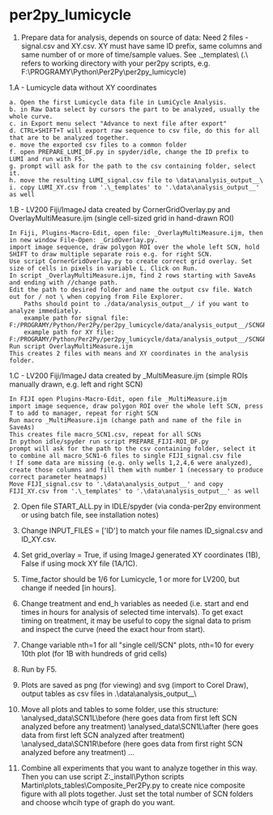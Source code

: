 # per2py_lumicycle

1. Prepare data for analysis, depends on source of data:
   Need 2 files - signal.csv and XY.csv. XY must have same ID prefix, same columns and same number of or more of time/sample values. See .\_templates\ 
	(.\ refers to working directory with your per2py scripts, e.g. F:\PROGRAMY\Python\Per2Py\per2py_lumicycle)

1.A - Lumicycle data without XY coordinates   
   
	a. Open the first Lumicycle data file in LumiCycle Analysis.
	b. in Raw Data select by cursors the part to be analyzed, usually the whole curve.
	c. in Export menu select "Advance to next file after export"
	d. CTRL+SHIFT+T will export raw sequence to csv file, do this for all that are to be analyzed together.
	e. move the exported csv files to a common folder
	f. open PREPARE_LUMI_DF.py in spyder/idle, change the ID prefix to LUMI and run with F5.
	g. prompt will ask for the path to the csv containing folder, select it.
	h. move the resulting LUMI_signal.csv file to \data\analysis_output__\
	i. copy LUMI_XY.csv from '.\_templates' to '.\data\analysis_output__' as well

1.B - LV200 Fiji/ImageJ data created by CornerGridOverlay.py and OverlayMultiMeasure.ijm (single cell-sized grid in hand-drawn ROI)

	In Fiji, Plugins-Macro-Edit, open file: _OverlayMultiMeasure.ijm, then in new window File-Open: _GridOverlay.py.
	import image sequence, draw polygon ROI over the whole left SCN, hold SHIFT to draw multiple separate rois e.g. for right SCN.
	Use script CornerGridOverlay.py to create correct grid overlay. Set size of cells in pixels in variable L. Click on Run.
	In script _OverlayMultiMeasure.ijm, find 2 rows starting with SaveAs and ending with //change path. 
	Edit the path to desired folder and name the output csv file. Watch out for / not \ when copying from File Explorer. 
		Paths should point to ./data/analysis_output__/	if you want to analyze immediately.
		example path for signal file: F:/PROGRAMY/Python/Per2Py/per2py_lumicycle/data/analysis_output__/SCNGRID_signal.csv
		example path for XY file: F:/PROGRAMY/Python/Per2Py/per2py_lumicycle/data/analysis_output__/SCNGRID_XY.csv
	Run script OverlayMultiMeasure.ijm
	This creates 2 files with means and XY coordinates in the analysis folder. 
	

1.C - LV200 Fiji/ImageJ data created by _MultiMeasure.ijm (simple ROIs manually drawn, e.g. left and right SCN)

	In FIJI open Plugins-Macro-Edit, open file _MultiMeasure.ijm
	import image sequence, draw polygon ROI over the whole left SCN, press T to add to manager, repeat for right SCN
	Run macro _MultiMeasure.ijm (change path and name of the file in SaveAs)
	This creates file macro_SCN1.csv, repeat for all SCNs
	In python idle/spyder run script PREPARE_FIJI-ROI_DF.py 
	prompt will ask for the path to the csv containing folder, select it to combine all macro_SCN1-6 files to single FIJI_signal.csv file
	! If some data are missing (e.g. only wells 1,2,4,6 were analyzed), create those columns and fill them with number 1 (necessary to produce correct parameter heatmaps)
	Move FIJI_signal.csv to '.\data\analysis_output__' and copy FIJI_XY.csv from '.\_templates' to '.\data\analysis_output__' as well


2. Open file START_ALL.py in IDLE/spyder (via conda-per2py environment or using batch file, see installation notes)

3. Change INPUT_FILES = ['ID'] to match your file names ID_signal.csv and ID_XY.csv.

4. Set grid_overlay = True, if using ImageJ generated XY coordinates (1B), False if using mock XY file (1A/1C).

4. Time_factor should be 1/6 for Lumicycle, 1 or more for LV200, but change if needed [in hours].

5. Change treatment and end_h variables as needed (i.e. start and end times in hours for analysis of selected time intervals).
   To get exact timing on treatment, it may be useful to copy the signal data to prism and inspect the curve (need the exact hour from start).

6. Change variable nth=1 for all "single cell/SCN" plots, nth=10 for every 10th plot (for 1B with hundreds of grid cells)

7. Run by F5.

7. Plots are saved as png (for viewing) and svg (import to Corel Draw), output tables as csv files in .\data\analysis_output__\

8. Move all plots and tables to some folder, use this structure:
	\analysed_data\SCN1L\before (here goes data from first left SCN analyzed before any treatment)
	\analysed_data\SCN1L\after (here goes data from first left SCN analyzed after treatment)
	\analysed_data\SCN1R\before (here goes data from first right SCN analyzed before any treatment)
	...
9. Combine all experiments that you want to analyze together in this way. Then you can use script Z:\_install\Python scripts Martin\plots_tables\Composite_Per2Py.py
   to create nice composite figure with all plots together. Just set the total number of SCN folders and choose whcih type of graph do you want.
